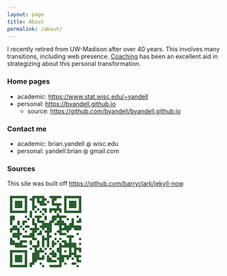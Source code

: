 ```yaml
---
layout: page
title: About
permalink: /about/
---
```


I recently retired from UW-Madison after over 40 years.
This involves many transitions, including web presence.
[Coaching](/pages/coach/) has been an excellent aid in strategizing about
this personal transformation.

### Home pages

- academic: <https://www.stat.wisc.edu/~yandell>
- personal: <https://byandell.github.io>
  + source: <https://github.com/byandell/byandell.github.io>

### Contact me

- academic: brian.yandell <span style="display: inline-block; font-size: 12px; color: #000000;">@</span> wisc.edu
- personal: yandell.brian <span style="display: inline-block; font-size: 12px; color: #000000;">@</span> gmail.com

### Sources

This site was built off <https://github.com/barryclark/jekyll-now>. 

![](images/adobe-express-qr-code.png)
